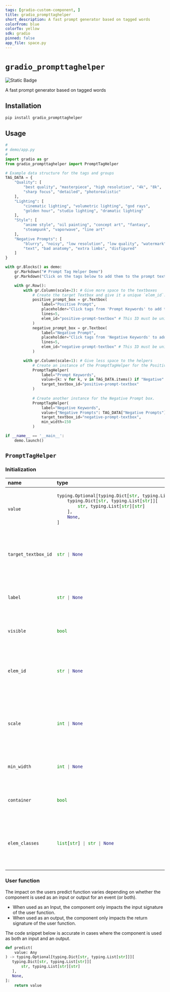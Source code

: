 ```yaml
---
tags: [gradio-custom-component, ]
title: gradio_prompttaghelper
short_description: A fast prompt generator based on tagged words
colorFrom: blue
colorTo: yellow
sdk: gradio
pinned: false
app_file: space.py
---
```


# `gradio_prompttaghelper`
<img alt="Static Badge" src="https://img.shields.io/badge/version%20-%200.0.1%20-%20orange">  

A fast prompt generator based on tagged words

## Installation

```bash
pip install gradio_prompttaghelper
```

## Usage

```python
#
# demo/app.py
#
import gradio as gr
from gradio_prompttaghelper import PromptTagHelper 

# Example data structure for the tags and groups
TAG_DATA = {
    "Quality": [
        "best quality", "masterpiece", "high resolution", "4k", "8k", 
        "sharp focus", "detailed", "photorealistic"
    ],
    "Lighting": [
        "cinematic lighting", "volumetric lighting", "god rays", 
        "golden hour", "studio lighting", "dramatic lighting"
    ],
    "Style": [
        "anime style", "oil painting", "concept art", "fantasy", 
        "steampunk", "vaporwave", "line art"
    ],
    "Negative Prompts": [
        "blurry", "noisy", "low resolution", "low quality", "watermark",
        "text", "bad anatomy", "extra limbs", "disfigured"
    ]
}

with gr.Blocks() as demo:
    gr.Markdown("# Prompt Tag Helper Demo")
    gr.Markdown("Click on the tags below to add them to the prompt textboxes.")

    with gr.Row():
        with gr.Column(scale=2): # Give more space to the textboxes
            # Create the target Textbox and give it a unique `elem_id`.
            positive_prompt_box = gr.Textbox(
                label="Positive Prompt",
                placeholder="Click tags from 'Prompt Keywords' to add them here...",
                lines=5,
                elem_id="positive-prompt-textbox" # This ID must be unique
            )
            negative_prompt_box = gr.Textbox(
                label="Negative Prompt",
                placeholder="Click tags from 'Negative Keywords' to add them here...",
                lines=5,
                elem_id="negative-prompt-textbox" # This ID must be unique
            )

        with gr.Column(scale=1): # Give less space to the helpers
            # Create an instance of the PromptTagHelper for the Positive Prompt box.
            PromptTagHelper(
                label="Prompt Keywords",
                value={k: v for k, v in TAG_DATA.items() if "Negative" not in k},
                target_textbox_id="positive-prompt-textbox"
            )
            
            # Create another instance for the Negative Prompt box.
            PromptTagHelper(
                label="Negative Keywords",
                value={"Negative Prompts": TAG_DATA["Negative Prompts"]},
                target_textbox_id="negative-prompt-textbox",
                min_width=150
            )

if __name__ == '__main__':
    demo.launch()
```

## `PromptTagHelper`

### Initialization

<table>
<thead>
<tr>
<th align="left">name</th>
<th align="left" style="width: 25%;">type</th>
<th align="left">default</th>
<th align="left">description</th>
</tr>
</thead>
<tbody>
<tr>
<td align="left"><code>value</code></td>
<td align="left" style="width: 25%;">

```python
typing.Optional[typing.Dict[str, typing.List[str]]][
    typing.Dict[str, typing.List[str]][
        str, typing.List[str][str]
    ],
    None,
]
```

</td>
<td align="left"><code>None</code></td>
<td align="left">A dictionary where keys are group names and values are lists of tags.</td>
</tr>

<tr>
<td align="left"><code>target_textbox_id</code></td>
<td align="left" style="width: 25%;">

```python
str | None
```

</td>
<td align="left"><code>None</code></td>
<td align="left">The `elem_id` of the `gr.Textbox` component to target. Required.</td>
</tr>

<tr>
<td align="left"><code>label</code></td>
<td align="left" style="width: 25%;">

```python
str | None
```

</td>
<td align="left"><code>None</code></td>
<td align="left">The label for this component, displayed above the groups.</td>
</tr>

<tr>
<td align="left"><code>visible</code></td>
<td align="left" style="width: 25%;">

```python
bool
```

</td>
<td align="left"><code>True</code></td>
<td align="left">If False, the component will be hidden.</td>
</tr>

<tr>
<td align="left"><code>elem_id</code></td>
<td align="left" style="width: 25%;">

```python
str | None
```

</td>
<td align="left"><code>None</code></td>
<td align="left">An optional string that is assigned as the id of this component in the HTML DOM.</td>
</tr>

<tr>
<td align="left"><code>scale</code></td>
<td align="left" style="width: 25%;">

```python
int | None
```

</td>
<td align="left"><code>None</code></td>
<td align="left">The relative size of the component compared to others in a `gr.Row` or `gr.Column`.</td>
</tr>

<tr>
<td align="left"><code>min_width</code></td>
<td align="left" style="width: 25%;">

```python
int | None
```

</td>
<td align="left"><code>None</code></td>
<td align="left">The minimum-width of the component in pixels.</td>
</tr>

<tr>
<td align="left"><code>container</code></td>
<td align="left" style="width: 25%;">

```python
bool
```

</td>
<td align="left"><code>True</code></td>
<td align="left">If False, the component will not be wrapped in a container.</td>
</tr>

<tr>
<td align="left"><code>elem_classes</code></td>
<td align="left" style="width: 25%;">

```python
list[str] | str | None
```

</td>
<td align="left"><code>None</code></td>
<td align="left">An optional list of strings to assign as CSS classes to the component.</td>
</tr>
</tbody></table>




### User function

The impact on the users predict function varies depending on whether the component is used as an input or output for an event (or both).

- When used as an Input, the component only impacts the input signature of the user function.
- When used as an output, the component only impacts the return signature of the user function.

The code snippet below is accurate in cases where the component is used as both an input and an output.



 ```python
 def predict(
     value: Any
 ) -> typing.Optional[typing.Dict[str, typing.List[str]]][
    typing.Dict[str, typing.List[str]][
        str, typing.List[str][str]
    ],
    None,
]:
     return value
 ```
 
